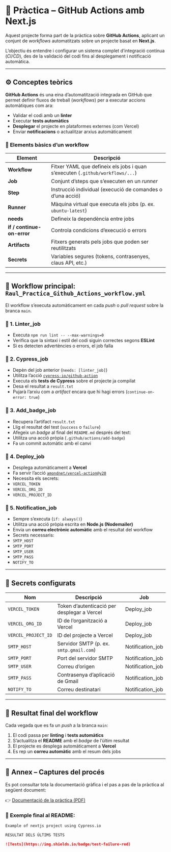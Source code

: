 # 🧠 Pràctica – GitHub Actions amb Next.js

Aquest projecte forma part de la pràctica sobre **GitHub Actions**, aplicant un conjunt de *workflows* automatitzats sobre un projecte basat en **Next.js**.

L’objectiu és entendre i configurar un sistema complet d’integració contínua (*CI/CD*), des de la validació del codi fins al desplegament i notificació automàtica.

---

## ⚙️ Conceptes teòrics

**GitHub Actions** és una eina d’automatització integrada en GitHub que permet definir fluxos de treball (*workflows*) per a executar accions automàtiques com ara:

- Validar el codi amb un **linter**  
- Executar **tests automàtics**  
- **Desplegar** el projecte en plataformes externes (com Vercel)  
- Enviar **notificacions** o actualitzar arxius automàticament  

### 🧩 Elements bàsics d’un workflow

| Element | Descripció |
|----------|-------------|
| **Workflow** | Fitxer YAML que defineix els jobs i quan s’executen (`.github/workflows/...`) |
| **Job** | Conjunt d’steps que s’executen en un *runner* |
| **Step** | Instrucció individual (execució de comandes o d’una acció) |
| **Runner** | Màquina virtual que executa els jobs (p. ex. `ubuntu-latest`) |
| **needs** | Defineix la dependència entre jobs |
| **if / continue-on-error** | Controla condicions d’execució o errors |
| **Artifacts** | Fitxers generats pels jobs que poden ser reutilitzats |
| **Secrets** | Variables segures (tokens, contrasenyes, claus API, etc.) |

---

## 🚀 Workflow principal: `Raul_Practica_Github_Actions_workflow.yml`

El workflow s’executa automàticament en cada *push* o *pull request* sobre la branca `main`.

### 🔹 1. Linter_job
- Executa `npm run lint -- --max-warnings=0`
- Verifica que la sintaxi i estil del codi siguin correctes segons **ESLint**
- Si es detecten advertències o errors, el job falla

### 🔹 2. Cypress_job
- Depèn del job anterior (`needs: [linter_job]`)
- Utilitza l’acció [`cypress-io/github-action`](https://github.com/cypress-io/github-action)
- Executa els **tests de Cypress** sobre el projecte ja compilat
- Desa el resultat a `result.txt`
- Pujarà l’arxiu com a *artifact* encara que hi hagi errors (`continue-on-error: true`)

### 🔹 3. Add_badge_job
- Recupera l’artifact `result.txt`
- Llig el resultat del test (`success` o `failure`)
- Afegeix un *badge* al final del `README.md` després del text:
- Utilitza una acció pròpia (`.github/actions/add-badge`)
- Fa un commit automàtic amb el canvi

### 🔹 4. Deploy_job
- Desplega automàticament a **Vercel**
- Fa servir l’acció [`amondnet/vercel-action@v20`](https://github.com/amondnet/vercel-action)
- Necessita els secrets:
- `VERCEL_TOKEN`
- `VERCEL_ORG_ID`
- `VERCEL_PROJECT_ID`

### 🔹 5. Notification_job
- Sempre s’executa (`if: always()`)
- Utilitza una acció pròpia escrita en **Node.js (Nodemailer)**
- Envia un **correu electrònic automàtic** amb el resultat del workflow
- Secrets necessaris:
- `SMTP_HOST`
- `SMTP_PORT`
- `SMTP_USER`
- `SMTP_PASS`
- `NOTIFY_TO`

---

## 🔐 Secrets configurats

| Nom | Descripció | Job |
|------|-------------|-----|
| `VERCEL_TOKEN` | Token d’autenticació per desplegar a Vercel | Deploy_job |
| `VERCEL_ORG_ID` | ID de l’organització a Vercel | Deploy_job |
| `VERCEL_PROJECT_ID` | ID del projecte a Vercel | Deploy_job |
| `SMTP_HOST` | Servidor SMTP (p. ex. `smtp.gmail.com`) | Notification_job |
| `SMTP_PORT` | Port del servidor SMTP | Notification_job |
| `SMTP_USER` | Correu d’origen | Notification_job |
| `SMTP_PASS` | Contrasenya d’aplicació de Gmail | Notification_job |
| `NOTIFY_TO` | Correu destinatari | Notification_job |

---

## 🧩 Resultat final del workflow

Cada vegada que es fa un *push* a la branca `main`:
1. El codi passa per **linting** i **tests automàtics**
2. S’actualitza el **README** amb el *badge* de l’últim resultat
3. El projecte es desplega automàticament a **Vercel**
4. Es rep un **correu automàtic** amb el resum dels jobs

---

## 📸 Annex – Captures del procés

Es pot consultar tota la documentació gràfica i el pas a pas de la pràctica al següent document:

👉 [Documentació de la pràctica (PDF)](./docs/Documentacio_Practica_Github_Actions.pdf)

### 📄 Exemple final al README:

```markdown
Example of nextjs project using Cypress.io

RESULTAT DELS ÚLTIMS TESTS

![Tests](https://img.shields.io/badge/test-failure-red)

